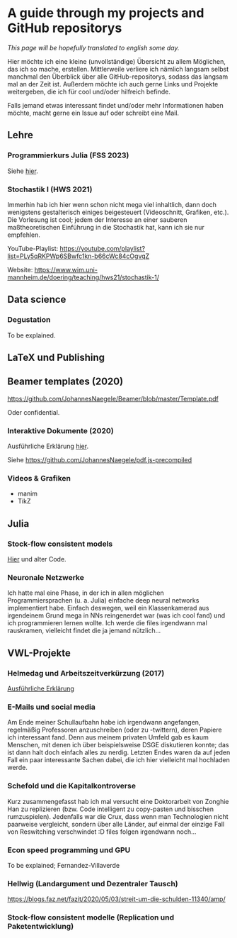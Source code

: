 # A guide through my projects and GitHub repositorys

<!--START_SECTION:waka-->
<!--END_SECTION:waka-->

*This page will be hopefully translated to english some day.*

Hier möchte ich eine kleine (unvollständige) Übersicht zu allem Möglichen, das ich so mache, erstellen. Mittlerweile verliere ich nämlich langsam selbst manchmal den Überblick über alle GitHub-repositorys, sodass das langsam mal an der Zeit ist. Außerdem möchte ich auch gerne Links und Projekte weitergeben, die ich für cool und/oder hilfreich befinde.

Falls jemand etwas interessant findet und/oder mehr Informationen haben möchte, macht gerne ein Issue auf oder schreibt eine Mail.

## Lehre

### Programmierkurs Julia (FSS 2023)

Siehe [hier](https://github.com/JohannesNaegele/Programmierkurs-Julia).

### Stochastik I (HWS 2021)

Immerhin hab ich hier wenn schon nicht mega viel inhaltlich, dann doch wenigstens gestalterisch einiges beigesteuert (Videoschnitt, Grafiken, etc.). Die Vorlesung ist cool; jedem der Interesse an einer sauberen maßtheoretischen Einführung in die Stochastik hat, kann ich sie nur empfehlen.

YouTube-Playlist: https://youtube.com/playlist?list=PLy5qRKPWp6SBwfc1kn-b66cWc84cOgvqZ

Website: https://www.wim.uni-mannheim.de/doering/teaching/hws21/stochastik-1/

## Data science

### Degustation

To be explained.


## LaTeX und Publishing

## Beamer templates (2020)

https://github.com/JohannesNaegele/Beamer/blob/master/Template.pdf

Oder confidential.

### Interaktive Dokumente (2020)

Ausführliche Erklärung [hier](./src/interactive.md).

Siehe https://github.com/JohannesNaegele/pdf.js-precompiled

### Videos & Grafiken

- manim
- TikZ

## Julia

### Stock-flow consistent models

[Hier](https://github.com/JohannesNaegele/StockFlowConsistentCore.jl) und alter Code.

### Neuronale Netzwerke

Ich hatte mal eine Phase, in der ich in allen möglichen Programmiersprachen (u. a. Julia) einfache deep neural networks implementiert habe. Einfach deswegen, weil ein Klassenkamerad aus irgendeinem Grund mega in NNs reingenerdet war (was ich cool fand) und ich programmieren lernen wollte. Ich werde die files irgendwann mal rauskramen, vielleicht findet die ja jemand nützlich...

## VWL-Projekte

### Helmedag und Arbeitszeitverkürzung (2017)

[Ausführliche Erklärung](./src/azv.md)

### E-Mails und social media

Am Ende meiner Schullaufbahn habe ich irgendwann angefangen, regelmäßig Professoren anzuschreiben (oder zu -twittern), deren Papiere ich interessant fand. Denn aus meinem privaten Umfeld gab es kaum Menschen, mit denen ich über beispielsweise DSGE diskutieren konnte; das ist dann halt doch einfach alles zu nerdig. Letzten Endes waren da auf jeden Fall ein paar interessante Sachen dabei, die ich hier vielleicht mal hochladen werde.

### Schefold und die Kapitalkontroverse

Kurz zusammengefasst hab ich mal versucht eine Doktorarbeit von Zonghie Han zu replizieren (bzw. Code intelligent zu copy-pasten und bisschen rumzuspielen). Jedenfalls war die Crux, dass wenn man Technologien nicht paarweise vergleicht, sondern über alle Länder, auf einmal der einzige Fall von Reswitching verschwindet :D files folgen irgendwann noch...

### Econ speed programming und GPU

To be explained; Fernandez-Villaverde

### Hellwig (Landargument und Dezentraler Tausch)

https://blogs.faz.net/fazit/2020/05/03/streit-um-die-schulden-11340/amp/

### Stock-flow consistent modelle (Replication und Paketentwicklung)
